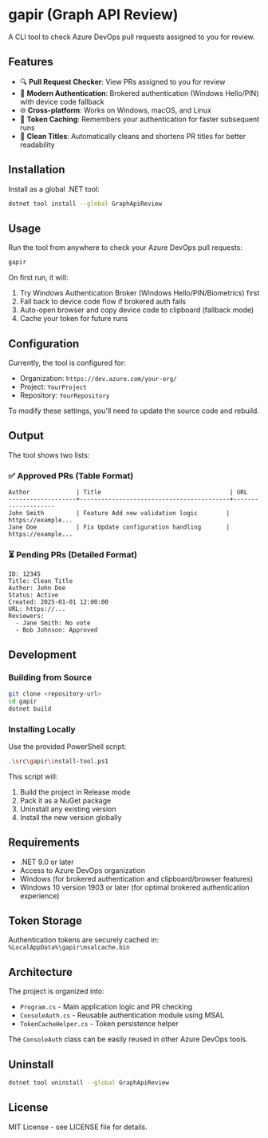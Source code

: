 # gapir (Graph API Review)

A CLI tool to check Azure DevOps pull requests assigned to you for review.

## Features

- 🔍 **Pull Request Checker**: View PRs assigned to you for review
- 🔐 **Modern Authentication**: Brokered authentication (Windows Hello/PIN) with device code fallback
- 🌐 **Cross-platform**: Works on Windows, macOS, and Linux
- 💾 **Token Caching**: Remembers your authentication for faster subsequent runs
- 🧹 **Clean Titles**: Automatically cleans and shortens PR titles for better readability

## Installation

Install as a global .NET tool:

```bash
dotnet tool install --global GraphApiReview
```

## Usage

Run the tool from anywhere to check your Azure DevOps pull requests:

```bash
gapir
```

On first run, it will:
1. Try Windows Authentication Broker (Windows Hello/PIN/Biometrics) first
2. Fall back to device code flow if brokered auth fails
3. Auto-open browser and copy device code to clipboard (fallback mode)
4. Cache your token for future runs

## Configuration

Currently, the tool is configured for:
- Organization: `https://dev.azure.com/your-org/`
- Project: `YourProject`
- Repository: `YourRepository`

To modify these settings, you'll need to update the source code and rebuild.

## Output

The tool shows two lists:

### ✅ Approved PRs (Table Format)
```
Author             | Title                                    | URL
-------------------+------------------------------------------+--------------------
John Smith         | Feature Add new validation logic        | https://example...
Jane Doe           | Fix Update configuration handling       | https://example...
```

### ⏳ Pending PRs (Detailed Format)
```
ID: 12345
Title: Clean Title
Author: John Doe
Status: Active
Created: 2025-01-01 12:00:00
URL: https://...
Reviewers:
  - Jane Smith: No vote
  - Bob Johnson: Approved
```

## Development

### Building from Source

```bash
git clone <repository-url>
cd gapir
dotnet build
```

### Installing Locally

Use the provided PowerShell script:

```bash
.\src\gapir\install-tool.ps1
```

This script will:
1. Build the project in Release mode
2. Pack it as a NuGet package
3. Uninstall any existing version
4. Install the new version globally

## Requirements

- .NET 9.0 or later
- Access to Azure DevOps organization
- Windows (for brokered authentication and clipboard/browser features)
- Windows 10 version 1903 or later (for optimal brokered authentication experience)

## Token Storage

Authentication tokens are securely cached in:
`%LocalAppData%\gapir\msalcache.bin`

## Architecture

The project is organized into:
- `Program.cs` - Main application logic and PR checking
- `ConsoleAuth.cs` - Reusable authentication module using MSAL
- `TokenCacheHelper.cs` - Token persistence helper

The `ConsoleAuth` class can be easily reused in other Azure DevOps tools.

## Uninstall

```bash
dotnet tool uninstall --global GraphApiReview
```

## License

MIT License - see LICENSE file for details.
